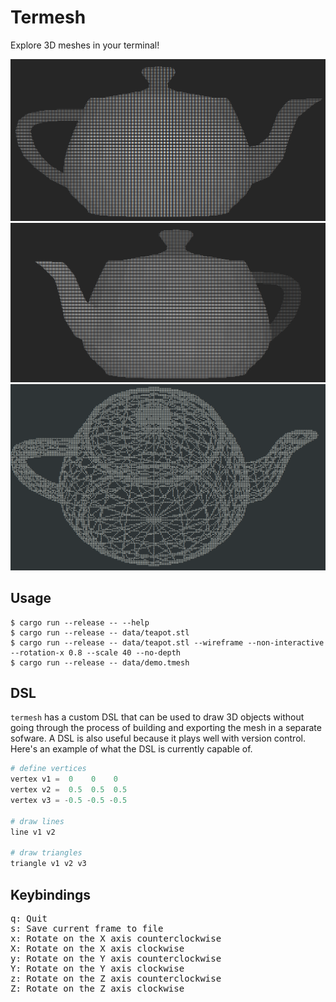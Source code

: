 # Termesh

Explore 3D meshes in your terminal!

![teapot1](images/teapot1.png)![teapot2](images/teapot2.png)![teapot3](images/teapot3.png)

## Usage

```shell
$ cargo run --release -- --help
$ cargo run --release -- data/teapot.stl
$ cargo run --release -- data/teapot.stl --wireframe --non-interactive --rotation-x 0.8 --scale 40 --no-depth
$ cargo run --release -- data/demo.tmesh
```

## DSL

`termesh` has a custom DSL that can be used to draw 3D objects without going
through the process of building and exporting the mesh in a separate sofware. A
DSL is also useful because it plays well with version control. Here's an example
of what the DSL is currently capable of.

```python
# define vertices
vertex v1 =  0    0    0
vertex v2 =  0.5  0.5  0.5
vertex v3 = -0.5 -0.5 -0.5

# draw lines
line v1 v2

# draw triangles
triangle v1 v2 v3
```

## Keybindings

<pre>
<kbd>q</kbd>: Quit
<kbd>s</kbd>: Save current frame to file
<kbd>x</kbd>: Rotate on the X axis counterclockwise
<kbd>X</kbd>: Rotate on the X axis clockwise
<kbd>y</kbd>: Rotate on the Y axis counterclockwise
<kbd>Y</kbd>: Rotate on the Y axis clockwise
<kbd>z</kbd>: Rotate on the Z axis counterclockwise
<kbd>Z</kbd>: Rotate on the Z axis clockwise
</pre>
